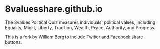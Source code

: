 # 8valuesshare.github.io
The 8values Political Quiz measures individuals' political values, including Equality, Might, Liberty, Tradition, Wealth, Peace, Authority, and Progress.

This is a fork by William Berg to include Twitter and Facebook share buttons.
